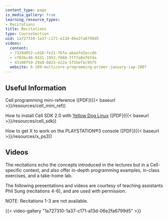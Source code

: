 ```yaml
---
content_type: page
is_media_gallery: true
learning_resource_types:
- Recitations
title: Recitations
type: CourseSection
uid: 1a727310-1a37-c171-a13d-06e2fa6799d5
videos:
  content:
  - 7328d052-cd18-fe21-76fe-abaafe5eccdb
  - cf036c48-9331-1953-f068-7fffa8e76fda
  - 43100f59-29a9-b823-e22a-5f55efec95f5
  website: 6-189-multicore-programming-primer-january-iap-2007
---
```


Useful Information
------------------

Cell programming mini-reference ([PDF]({{< baseurl >}}/resources/cell_mini_ref))

How to install Cell SDK 2.0 with [Yellow Dog Linux](http://www.terrasoftsolutions.com/support/downloads/) ([PDF]({{< baseurl >}}/resources/cell_sdk))

How to get X to work on the PLAYSTATION®3 console ([PDF]({{< baseurl >}}/resources/x_ps3))

Videos
------

The recitations echo the concepts introduced in the lectures but in a Cell-specific context, and also offer in-depth programming examples, in-class exercises, and a take-home lab.

The following presentations and videos are courtesy of teaching assistants Phil Sung (recitations 4-6), and are used with permission.

NOTE: Recitations 1-3 are not available.

{{< video-gallery "1a727310-1a37-c171-a13d-06e2fa6799d5" >}}

